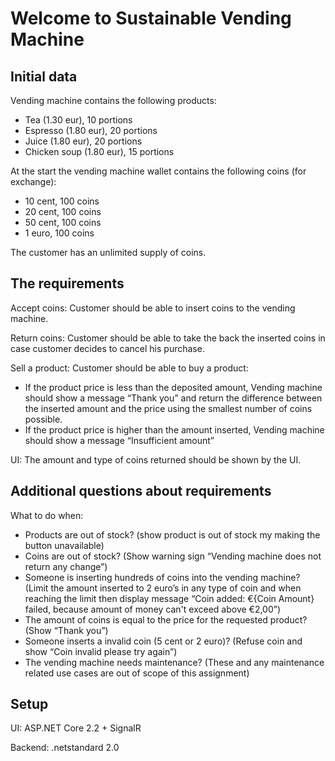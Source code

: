 # Welcome to Sustainable Vending Machine

## Initial data

Vending machine contains the following products:
-	Tea (1.30 eur), 10 portions
-	Espresso (1.80 eur), 20 portions
-	Juice  (1.80 eur), 20 portions
-	Chicken soup (1.80 eur), 15 portions

At the start the vending machine wallet contains the following coins (for exchange):
-	10 cent, 100 coins
-	20 cent, 100 coins
-	50 cent, 100 coins
-	1 euro, 100 coins

The customer has an unlimited supply of coins.

## The requirements

Accept coins: Customer should be able to insert coins to the vending machine.

Return coins: Customer should be able to take the back the inserted coins in case customer decides to cancel his purchase.

Sell a product: Customer should be able to buy a product:
-	If the product price is less than the deposited amount, Vending machine should show a message “Thank you” and return the difference between the inserted amount and the price using the smallest number of coins possible.
-	If the product price is higher than the amount inserted, Vending machine should show a message “Insufficient amount”

UI: The amount and type of coins returned should be shown by the UI.

## Additional questions about requirements

What to do when:
-	Products are out of stock? (show product is out of stock my making the button unavailable)
-	Coins are out of stock? (Show warning sign “Vending machine does not return any change”)
-	Someone is inserting hundreds of coins into the vending machine? (Limit the amount inserted to 2 euro’s in any type of coin and when reaching the limit then display message “Coin added: €{Coin Amount} failed, because amount of money can't exceed above €2,00”)
-	The amount of coins is equal to the price for the requested product? (Show “Thank you”)
-	Someone inserts a invalid coin (5 cent or 2 euro)? (Refuse coin and show “Coin invalid please try again”)
-	The vending machine needs maintenance? (These and any maintenance related use cases are out of scope of this assignment)

## Setup

UI: ASP.NET Core 2.2 + SignalR

Backend: .netstandard 2.0
